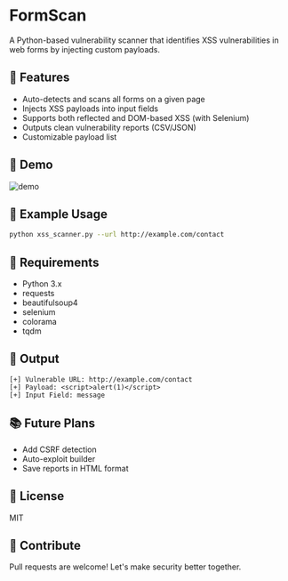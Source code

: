 # FormScan
A Python-based vulnerability scanner that identifies XSS vulnerabilities in web forms by injecting custom payloads.

## 🚀 Features
- Auto-detects and scans all forms on a given page
- Injects XSS payloads into input fields
- Supports both reflected and DOM-based XSS (with Selenium)
- Outputs clean vulnerability reports (CSV/JSON)
- Customizable payload list

## 📸 Demo
![demo](assets/demo.gif)

## 🧪 Example Usage
```bash
python xss_scanner.py --url http://example.com/contact
```

## 🔧 Requirements
- Python 3.x
- requests
- beautifulsoup4
- selenium
- colorama
- tqdm

## 📂 Output
```text
[+] Vulnerable URL: http://example.com/contact
[+] Payload: <script>alert(1)</script>
[+] Input Field: message
```

## 📚 Future Plans
- Add CSRF detection
- Auto-exploit builder
- Save reports in HTML format

## 📜 License
MIT

## 🙌 Contribute
Pull requests are welcome! Let's make security better together.
